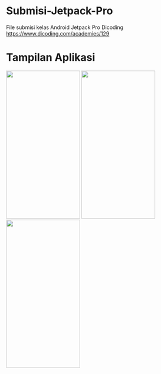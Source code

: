 # Submisi-Jetpack-Pro
File submisi kelas Android Jetpack Pro Dicoding <br> https://www.dicoding.com/academies/129

# Tampilan Aplikasi
<img src = "https://user-images.githubusercontent.com/43690617/90639484-ebd7a880-e258-11ea-8e6c-f3c2989632b1.png" width = "200" height = "400"/>   <img src = "https://user-images.githubusercontent.com/43690617/90639488-ee3a0280-e258-11ea-81c8-b2e2d7dbbf35.png" width = "200" height = "400"/>  <img src = "https://user-images.githubusercontent.com/43690617/90639492-eed29900-e258-11ea-9dcd-fb93fad52077.png" width = "200" height = "400"/>

